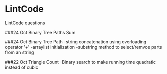 # LintCode
LintCode questions

###24 Oct Binary Tree Paths Sum



###24 Oct Binary Tree Path
-string concatenation using overloading operator '+'
-arraylist initialization
-substring method to select/remvoe parts from an string



###22 Oct Triangle Count
-Binary search to make running time quadratic instead of cubic 
